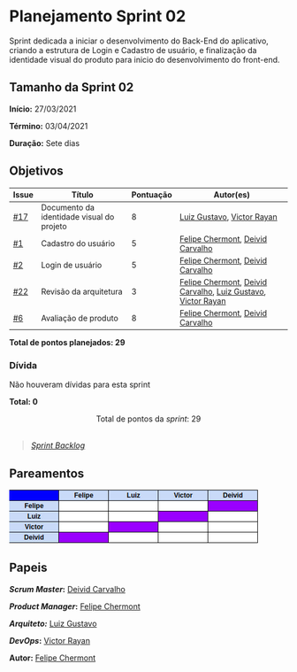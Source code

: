 # Planejamento Sprint 02

Sprint dedicada a iniciar o desenvolvimento do Back-End do aplicativo, criando a estrutura de Login e Cadastro de usuário, e finalização da identidade visual do produto para inicio do desenvolvimento do front-end.

## Tamanho da Sprint 02

**Início:** 27/03/2021

**Término:** 03/04/2021

**Duração:** Sete dias

## Objetivos

<div class="full-width">


| Issue | Título | Pontuação | Autor(es) |
|---|---|---|---|
|[#17](https://github.com/AvaInsta/docs/issues/17)| Documento da identidade visual do projeto | 8 | [Luiz Gustavo](https://github.com/LuizGustavoFR), [Victor Rayan](https://github.com/victor-rayan) |
|[#1](https://github.com/AvaInsta/webApp/issues/1)| Cadastro do usuário  | 5 | [Felipe Chermont](https://github.com/chermont04), [Deivid Carvalho](https://github.com/kabalzin) |
|[#2](https://github.com/AvaInsta/webApp/issues/2)| Login de usuário  | 5 | [Felipe Chermont](https://github.com/chermont04), [Deivid Carvalho](https://github.com/kabalzin) |
|[#22](https://github.com/AvaInsta/webApp/issues/22)| Revisão da arquitetura  | 3 | [Felipe Chermont](https://github.com/chermont04), [Deivid Carvalho](https://github.com/kabalzin), [Luiz Gustavo](https://github.com/LuizGustavoFR), [Victor Rayan](https://github.com/victor-rayan) |
|[#6](https://github.com/AvaInsta/webApp/issues/6)| Avaliação de produto   | 8 | [Felipe Chermont](https://github.com/chermont04), [Deivid Carvalho](https://github.com/kabalzin) |

</div>

<b>Total de pontos planejados: 29 </b>  

### Dívida

Não houveram dívidas para esta sprint

<b>Total: 0</b> 


<div style="text-align: center"> Total de pontos da <i>sprint</i>: 29 </div> <br>

<!---Colocar no link abaixo as issues alocadas no milestone da Sprint--->
> [_Sprint_ _Backlog_](https://github.com/AvaInsta/webApp/milestone/2)  

## Pareamentos

![Pareamento](../../imgs/pareamentos/sprint02.jpeg)

## Papeis

***Scrum Master*:** [Deivid Carvalho](https://github.com/kabalzin)

***Product Manager*:** [Felipe Chermont](https://github.com/chermont04)

***Arquiteto:*** [Luiz Gustavo](https://github.com/LuizGustavoFR)

***DevOps*:** [Victor Rayan](https://github.com/victor-rayan)


**Autor:** [Felipe Chermont](https://github.com/chermont04)
